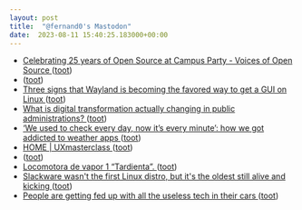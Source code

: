 ```yaml
---
layout: post
title:  "@fernand0's Mastodon"
date:  2023-08-11 15:40:25.183000+00:00
---
```

*  [Celebrating 25 years of Open Source at Campus Party - Voices of Open Source ](https://blog.opensource.org/celebrating-25-years-of-open-source-at-campus-party) ([toot](https://mastodon.social/@fernand0/110871735512716354))
*  [ ](https://mastodon.social/users/fernand0/statuses/110871464452211026/activity) ([toot](https://mastodon.social/users/fernand0/statuses/110871464452211026/activity))
*  [Three signs that Wayland is becoming the favored way to get a GUI on Linux ](https://www.theregister.com/2023/07/13/wayland_is_coming) ([toot](https://mastodon.social/@fernand0/110871444139814247))
*  [What is digital transformation actually changing in public administrations? ](https://inesmergel.wordpress.com/2023/08/02/what-is-digital-transformation-actually-changing-in-public-administrations) ([toot](https://mastodon.social/@fernand0/110871147169126620))
*  [‘We used to check every day, now it’s every minute’: how we got addicted to weather apps ](https://www.theguardian.com/us-news/2023/jul/17/weather-apps-addiction-climate-crisis-anxiet) ([toot](https://mastodon.social/@fernand0/110870917883521691))
*  [HOME \| UXmasterclass  ](https://www.uxmasterclass.com/) ([toot](https://mastodon.social/@fernand0/110870738579574654))
*  [ ](https://mastodon.social/@VictorMoral) ([toot](https://mastodon.social/@fernand0/110870733848247994))
*  [Locomotora de vapor 1 “Tardienta”. ](https://www.flickr.com/photos/fernand0/53095204433) ([toot](https://mastodon.social/@fernand0/110870545234421875))
*  [Slackware wasn't the first Linux distro, but it's the oldest still alive and kicking ](https://www.theregister.com/2023/07/20/slackware_turns_30) ([toot](https://mastodon.social/@fernand0/110870412965562097))
*  [People are getting fed up with all the useless tech in their cars ](https://www.theverge.com/23801545/car-infotainment-customer-satisifaction-survey-jd-powe) ([toot](https://mastodon.social/@fernand0/110870171095206010))
